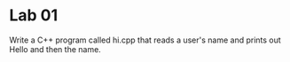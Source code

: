 # Lab 01

Write a C++ program called hi.cpp that reads a user's name and prints out Hello and then the name.

